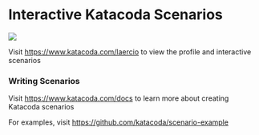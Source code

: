 # Interactive Katacoda Scenarios

[![](http://shields.katacoda.com/katacoda/laercio/count.svg)](https://www.katacoda.com/laercio "Get your profile on Katacoda.com")

Visit https://www.katacoda.com/laercio to view the profile and interactive scenarios

### Writing Scenarios
Visit https://www.katacoda.com/docs to learn more about creating Katacoda scenarios

For examples, visit https://github.com/katacoda/scenario-example
